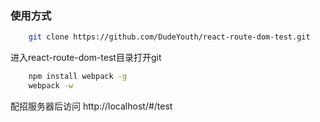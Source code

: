 ### 使用方式

```bash
    git clone https://github.com/DudeYouth/react-route-dom-test.git
```

进入react-route-dom-test目录打开git

```bash
    npm install webpack -g
    webpack -w
```

配招服务器后访问 http://localhost/#/test